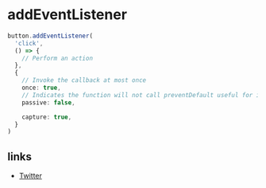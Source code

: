 # addEventListener

```ts
button.addEventListener(
  'click',
  () => {
    // Perform an action
  },
  {
    // Invoke the callback at most once
    once: true,
    // Indicates the function will not call preventDefault useful for improving scroll performance
    passive: false,

    capture: true,
  }
)
```

## links

- [Twitter](https://twitter.com/mgechev/status/1260094928681566208/photo/1)

